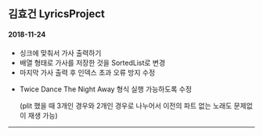 ## 김효건 LyricsProject
#### 2018-11-24
 * 싱크에 맞춰서 가사 출력하기
 * 배열 형태로 가사를 저장한 것을 SortedList로 변경
 * 마지막 가사 출력 후 인덱스 초과 오류 방지 수정
 * <p>Twice Dance The Night Away 형식 실행 가능하도록 수정</p>
   <p>(plit 했을 때 3개인 경우와 2개인 경우로 나누어서 이전의 파트 없는 노래도 문제없이 재생 가능)</p>
-------------------------------------------------------
